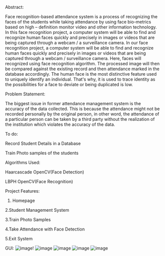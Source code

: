 Abstract:


Face recognition-based attendance system is a process of recognizing the faces of the students while taking attendance by using face bio-metrics based on high – definition monitor video and other information technology. In this face recognition project, a computer system will be able to find and recognize human faces quickly and precisely in images or videos that are being captured through a webcam / a surveillance camera. In our face recognition project, a computer system will be able to find and recognize human faces quickly and precisely in images or videos that are being captured through a webcam / surveillance camera. Here, faces will recognized using face recognition algorithm. The processed image will then be compared against the existing record and then attendance marked in the database accordingly. The human face is the most distinctive feature used to uniquely identify an individual. That's why, it is used to trace identity as the possibilities for a face to deviate or being duplicated is low.



Problem Statement:


The biggest issue in former attendance management system is the accuracy of the data collected. This is because the attendance might not be recorded personally by the original person, in other word, the attendance of a particular person can be taken by a third party without the realization of the institution which violates the accuracy of the data.




To do:

Record Student Details in a Database

Train Photo samples of the students




Algorithms Used:

Haarcascade OpenCV(Face Detection)

LBPH OpenCV(Face Recognition)




Project Features:



1. Homepage

2.Student Management System

3.Train Photo Samples

4.Take Attendance with Face Detection

5.Exit System



GUI:
![image](https://github.com/manahild/Face_Recognition_Attendance_System/assets/120354756/07dd174d-71cc-4fee-a43a-34ed2fc56edd)! 
![image](https://github.com/manahild/Face_Recognition_Attendance_System/assets/120354756/f545615d-0c61-48c4-afbf-8cf7c491a648)
![image](https://github.com/manahild/Face_Recognition_Attendance_System/assets/120354756/d733de8f-4c89-461b-b3e0-59b76195ed79)
![image](https://github.com/manahild/Face_Recognition_Attendance_System/assets/120354756/1f1aa3e8-c81f-4a04-adbf-ec727b496cd4)
![image](https://github.com/manahild/Face_Recognition_Attendance_System/assets/120354756/bd3580ac-9c35-460c-a0e5-aa50f9af14a0)


